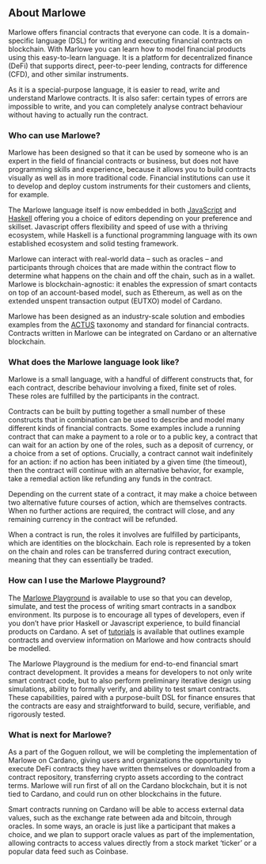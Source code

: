 ## About Marlowe
Marlowe offers financial contracts that everyone can code. It is a domain-specific language (DSL) for writing and executing financial contracts on blockchain. With Marlowe you can learn how to model financial products using this easy-to-learn language. It is a platform for decentralized finance (DeFi) that supports direct, peer-to-peer lending, contracts for difference (CFD), and other similar instruments.

As it is a special-purpose language, it is easier to read, write and understand Marlowe contracts. It is also safer: certain types of errors are impossible to write, and you can completely analyse contract behaviour without having to actually run the contract.

### Who can use Marlowe? 
Marlowe has been designed so that it can be used by someone who is an expert in the field of financial contracts or business, but does not have programming skills and experience, because it allows you to build contracts visually as well as in more traditional code. Financial institutions can use it to develop and deploy custom instruments for their customers and clients, for example.

The Marlowe language itself is now embedded in both [JavaScript](https://www.javascript.com/) and [Haskell](https://www.haskell.org/) offering you a choice of editors depending on your preference and skillset. Javascript offers flexibility and speed of use with a thriving ecosystem, while Haskell is a functional programming language with its own established ecosystem and solid testing framework.

Marlowe can interact with real-world data – such as oracles – and participants through choices that are made within the contract flow to determine what happens on the chain and off the chain, such as in a wallet. Marlowe is blockchain-agnostic: it enables the expression of smart contacts on top of an account-based model, such as Ethereum, as well as on the extended unspent transaction output (EUTXO) model of Cardano.

Marlowe has been designed as an industry-scale solution and embodies examples from the [ACTUS](https://www.actusfrf.org/) taxonomy and standard for financial contracts. Contracts written in Marlowe can be integrated on Cardano or an alternative blockchain. 

### What does the Marlowe language look like?
Marlowe is a small language, with a handful of different constructs that, for each contract, describe behaviour involving a fixed, finite set of roles.  These roles are fulfilled by the participants in the contract. 

Contracts can be built by putting together a small number of these constructs that in combination can be used to describe and model many different kinds of financial contracts. Some examples include a running contract that can make a payment to a role or to a public key, a contract that can wait for an action by one of the roles, such as a deposit of currency, or a choice from a set of options. Crucially, a contract cannot wait indefinitely for an action: if no action has been initiated by a given time (the timeout), then the contract will continue with an alternative behavior, for example, take a remedial action like refunding any funds in the contract. 

Depending on the current state of a contract, it may make a choice between two alternative future courses of action, which are themselves contracts. When no further actions are required, the contract will close, and any remaining currency in the contract will be refunded.

When a contract is run, the roles it involves are fulfilled by participants, which are identities on the blockchain. Each role is represented by a token on the chain and roles can be transferred during contract execution, meaning that they can essentially be traded. 

### How can I use the Marlowe Playground?
The [Marlowe Playground](https://alpha.marlowe.iohkdev.io/) is available to use so that you can develop, simulate, and test the process of writing smart contracts in a sandbox environment. Its purpose is to encourage all types of developers, even if you don’t have prior Haskell or Javascript experience, to build financial products on Cardano. A set of [tutorials](https://alpha.marlowe.iohkdev.io/tutorial/index.html) is available that outlines example contracts and overview information on Marlowe and how contracts should be modelled. 

The Marlowe Playground is the medium for end-to-end financial smart contract development. It provides a means for developers to not only write smart contract code, but to also perform preliminary iterative design using simulations, ability to formally verify, and ability to test smart contracts. These capabilities, paired with a purpose-built DSL for finance ensures that the contracts are easy and straightforward to build, secure, verifiable, and rigorously tested.

### What is next for Marlowe?
As a part of the Goguen rollout, we will be completing the implementation of Marlowe on Cardano, giving users and organizations the opportunity to execute DeFi contracts they have written themselves or downloaded from a contract repository, transferring crypto assets according to the contract terms. Marlowe will run first of all on the Cardano blockchain, but it is not tied to Cardano, and could run on other blockchains in the future.

Smart contracts running on Cardano will be able to access external data values, such as the exchange rate between ada and bitcoin, through oracles. In some ways, an oracle is just like a participant that makes a choice, and we plan to support oracle values as part of the implementation, allowing contracts to access values directly from a stock market ‘ticker’ or a popular data feed such as Coinbase.
